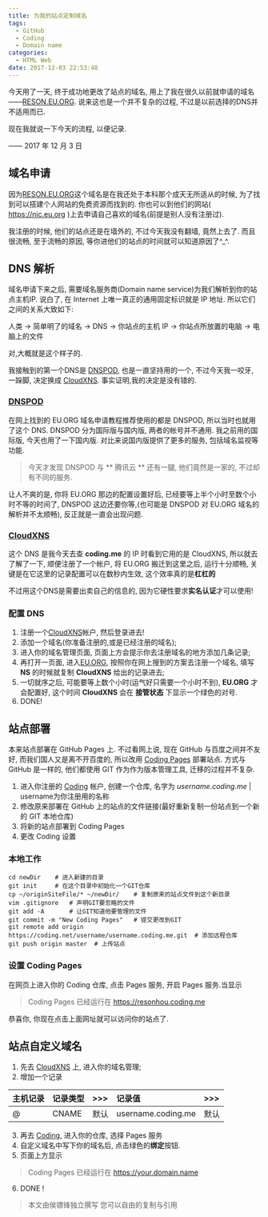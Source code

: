 ```yaml
---
title: 为我的站点定制域名
tags:
  - GitHub
  - Coding
  - Domain name
categories:
  - HTML Web
date: 2017-12-03 22:53:48
---
```


今天用了一天, 终于成功地更改了站点的域名, 用上了我在很久以前就申请的域名——[RESON.EU.ORG](https://www.reson.eu.org). 说来这也是一个并不复杂的过程, 不过是以前选择的DNS并不适用而已.

现在我就说一下今天的流程, 以便记录.

—— 2017 年 12 月 3 日
<!-- more -->

## 域名申请

因为[RESON.EU.ORG](https://www.reson.eu.org)这个域名是在我还处于本科那个成天无所适从的时候, 为了找到可以搭建个人网站的免费资源而找到的. 你也可以到他们的网站( https://nic.eu.org )上去申请自己喜欢的域名(前提是别人没有注册过).

我注册的时候, 他们的站点还是在墙外的, 不过今天我没有翻墙, 竟然上去了. 而且很流畅, 至于流畅的原因, 等你进他们的站点的时间就可以知道原因了^_^.

## DNS 解析

域名申请下来之后, 需要域名服务商(Domain name service)为我们解析到你的站点主机IP. 说白了, 在 Internet 上唯一真正的通用固定标识就是 IP 地址. 所以它们之间的关系大致如下:

  人类 -> 简单明了的域名 -> DNS -> 你站点的主机 IP -> 你站点所放置的电脑 -> 电脑上的文件

对,大概就是这个样子的.

我接触到的第一个DNS是 [DNSPOD](http://dnspod.com), 也是一直坚持用的一个, 不过今天我一咬牙, 一跺脚, 决定换成 [CloudXNS](https://cloudxns.net). 事实证明,我的决定是没有错的.

### [DNSPOD](http://dnspod.com)

在网上找到的 EU.ORG 域名申请教程推荐使用的都是 DNSPOD, 所以当时也就用了这个 DNS. DNSPOD 分为国际版与国内版, 两者的帐号并不通用. 我之前用的国际版, 今天也用了一下国内版. 对比来说国内版提供了更多的服务, 包括域名监视等功能.

> 今天才发现 DNSPOD 与 ** 腾讯云 ** 还有一腿, 他们竟然是一家的, 不过却有不同的服务.

让人不爽的是, 你将 EU.ORG 那边的配置设置好后, 已经要等上半个小时至数个小时不等的时间了, DNSPOD 这边还要你等,(也可能是 DNSPOD 对 EU.ORG 域名的解析并不太顺畅), 反正就是一直会出现问题.

### [CloudXNS](https://cloudxns.net)

这个 DNS 是我今天去查 **coding.me** 的 IP 时看到它用的是 CloudXNS, 所以就去了解了一下, 顺便注册了一个帐户, 将 EU.ORG 搬迁到这里之后, 运行十分顺畅, 关键是在它这里的记录配置可以在数秒内生效, 这个效率真的是**杠杠的**

不过用这个DNS是需要出卖自己的信息的, 因为它硬性要求**实名认证**才可以使用!

### 配置 DNS

1. 注册一个[CloudXNS](https://cloudxns.net)帐户, 然后登录进去!
2. 添加一个域名(你准备注册的,或是已经注册的域名);
3. 进入你的域名管理页面, 页面上方会提示你去注册域名的地方添加几条记录;
4. 再打开一页面, 进入[EU.ORG](http://nic.eu.org), 按照你在网上搜到的方案去注册一个域名, 填写 **NS** 的时候就复制 **CloudXNS** 给出的记录进去;
5. 一切就序之后, 可能要等上数个小时(运气好只需要一个小时不到), **EU.ORG** 才会配置好, 这个时间 **CloudXNS** 会在 **接管状态** 下显示一个绿色的对号.
6. DONE!

## 站点部署

本来站点部署在 GitHub Pages 上. 不过看网上说, 现在 GitHub 与百度之间并不友好, 而我们国人又是离不开百度的, 所以改用 [Coding Pages](https://coding.net/help/doc/pages) 部署站点. 方式与 GitHub 是一样的, 他们都使用 GIT 作为作为版本管理工具, 迁移的过程并不复杂.

1. 进入你注册的 [Coding](https://coding/login) 帐户, 创建一个仓库, 名字为 *username.coding.me* | username为你注册用的名称
2. 修改原来部署在 GitHub 上的站点的文件链接(最好重新复制一份站点到一个新的 GIT 本地仓库)
3. 将新的站点部署到 Coding Pages
4. 更改 Coding 设置

### 本地工作
```
cd newDir    # 进入新建的目录
git init     # 在这个目录中初始化一个GIT仓库
cp ~/originSiteFile/* ~/newDir/    # 复制原来的站点文件到这个新目录
vim .gitignore   # 声明GIT要忽略的文件
git add -A       # 让GIT知道他要管理的文件
git commit -m "New Coding Pages"   # 提交更改到GIT
git remote add origin https://coding.net/username/username.coding.me.git  # 添加远程仓库
git push origin master  # 上传站点
```

### 设置 Coding Pages

在网页上进入你的 Coding 仓库, 点击 Pages 服务, 开启 Pages 服务.当显示

> Coding Pages 已经运行在 https://resonhou.coding.me

恭喜你, 你现在点击上面网址就可以访问你的站点了.

## 站点自定义域名

1. 先去 [CloudXNS](https://cloudxns.net) 上, 进入你的域名管理;
2. 增加一个记录

| 主机记录 | 记录类型 | >>> | 记录值 | >>> |
|:----|:----|:----|:----|:----|
| @ | CNAME | 默认 | username.coding.me | 默认 |
3. 再去 [Coding](https://coding.net), 进入你的仓库, 选择 Pages 服务
4. 自定义域名中写下你的域名后, 点击绿色的**绑定**按钮.
5. 页面上方显示
> Coding Pages 已经运行在 https://your.domain.name
6. DONE !






> 本文由侯镖锋独立撰写
> 您可以自由的复制与引用